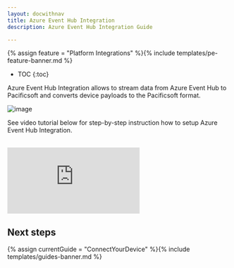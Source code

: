 ```yaml
---
layout: docwithnav
title: Azure Event Hub Integration
description: Azure Event Hub Integration Guide 

---
```


{% assign feature = "Platform Integrations" %}{% include templates/pe-feature-banner.md %}

* TOC
{:toc}

Azure Event Hub Integration allows to stream data from Azure Event Hub to Pacificsoft and converts device payloads to the Pacificsoft format.

 ![image](/images/user-guide/integrations/azure-event-hub-integration.svg)
 
See video tutorial below for step-by-step instruction how to setup Azure Event Hub Integration.

<br/>
<div id="video">  
 <div id="video_wrapper">
     <iframe src="https://www.youtube.com/embed/Pl1_oXCnP-8" frameborder="0" allowfullscreen></iframe>
 </div>
</div> 


## Next steps

{% assign currentGuide = "ConnectYourDevice" %}{% include templates/guides-banner.md %}
